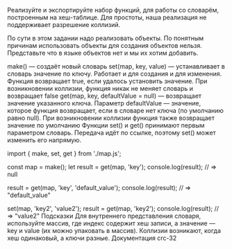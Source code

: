 Реализуйте и экспортируйте набор функций, для работы со словарём, построенным на хеш-таблице. Для простоты, наша реализация не поддерживает разрешение коллизий.

По сути в этом задании надо реализовать объекты. По понятным причинам использовать объекты для создания объектов нельзя. Представьте что в языке объектов нет и мы их хотим добавить.

make() — создаёт новый словарь
set(map, key, value) — устанавливает в словарь значение по ключу. Работает и для создания и для изменения. Функция возвращает true, если удалось установить значение. При возникновении коллизии, функция никак не меняет словарь и возвращает false
get(map, key, defaultValue = null) — возвращает значение указанного ключа. Параметр defaultValue — значение, которое функция возвращает, если в словаре нет ключа (по умолчанию равно null). При возникновении коллизии функция также возвращает значение по умолчанию
Функции set() и get() принимают первым параметром словарь. Передача идёт по ссылке, поэтому set() может изменить его напрямую.

import { make, set, get } from './map.js';

const map = make();
let result = get(map, 'key');
console.log(result); // => null

result = get(map, 'key', 'default_value');
console.log(result); // => "default_value"

set(map, 'key2', 'value2');
result = get(map, 'key2');
console.log(result); // => "value2"
Подсказки
Для внутреннего представления словаря, используйте массив, где индекс содержит хеш записи, а значение — key и value (их можно упаковать в массив).
Коллизии возникают, когда хеш одинаковый, а ключи разные.
Документация crc-32